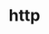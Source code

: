 ---
view: category
lang: zh-cn
order: 13     # Order of display in list categories
top: true     # Include category in navigation Top
title: http
description: Http.
excerpt: Http.
slug: http
meta:
  - property: og:image
    content: /image-social-share.png
  - name: twitter:image
    content: /image-social-share.png
---